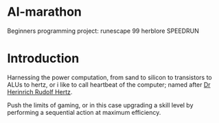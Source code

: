 # AI-marathon
Beginners programming project: runescape 99 herblore SPEEDRUN

# Introduction

Harnessing the power computation, from sand to silicon to transistors to ALUs to hertz, or i like to call heartbeat of the computer; named after [Dr Herinrich Rudolf Hertz](https://en.wikipedia.org/wiki/Heinrich_Hertz).

Push the limits of gaming, or in this case upgrading a skill level by performing a sequential action at maximum efficiency.

